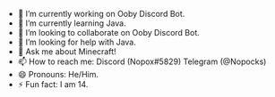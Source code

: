 
- 🔭 I’m currently working on Ooby Discord Bot.
- 🌱 I’m currently learning Java.
- 👯 I’m looking to collaborate on Ooby Discord Bot.
- 🤔 I’m looking for help with Java.
- 💬 Ask me about Minecraft!
- 📫 How to reach me: Discord (Nopox#5829) Telegram (@Nopocks)
- 😄 Pronouns: He/Him.
- ⚡ Fun fact: I am 14.


